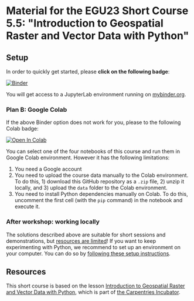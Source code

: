 # Material for the EGU23 Short Course 5.5: "Introduction to Geospatial Raster and Vector Data with Python"

## Setup

In order to quickly get started, please **click on the following badge**:

[![Binder](https://mybinder.org/badge_logo.svg)](https://mybinder.org/v2/gh/esciencecenter-digital-skills/2023-04-25-ds-geospatial-python-EGU.git/HEAD)

You will get access to a JupyterLab environment running on [mybinder.org](https://mybinder.org). 

### Plan B: Google Colab

If the above Binder option does not work for you, please to the following Colab badge:

[![Open In Colab](https://colab.research.google.com/assets/colab-badge.svg)](https://colab.research.google.com/github/esciencecenter-digital-skills/2023-04-25-ds-geospatial-python-EGU/)

You can select one of the four notebooks of this course and run them in Google Colab environment. However it has the following limitations:

1. You need a Google account
2. You need to upload the course data manually to the Colab environment. To do this, 1) download this GitHub repository as a `.zip` file, 2) unzip it locally, and 3) upload the `data` folder to the Colab environment.
3. You need to install Python dependencies manually on Colab. To do this, uncomment the first cell (with the `pip` command) in the notebook and execute it.

### After workshop: working locally

The solutions described above are suitable for short sessions and demonstrations, but [resources are limited](https://mybinder.readthedocs.io/en/latest/about/user-guidelines.html)! If you want to keep experimenting with Python, we recommend to set up an environment on your computer. You can do so by [following these setup instructions](https://carpentries-incubator.github.io/geospatial-python/setup.html).

## Resources

This short course is based on the lesson [Introduction to Geospatial Raster and Vector Data with Python](https://carpentries-incubator.github.io/geospatial-python/), which is part of [the Carpentries Incubator](https://carpentries-incubator.org).
